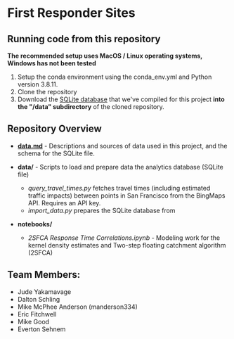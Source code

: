 # First Responder Sites

## Running code from this repository

**The recommended setup uses MacOS / Linux operating systems, Windows has not been tested**

1. Setup the conda environment using the conda_env.yml and Python version 3.8.11.  
2. Clone the repository
3. Download the [SQLite database](https://gtvault-my.sharepoint.com/:u:/g/personal/manderson334_gatech_edu/EUCVCElcpSFLswnJB7sPHowB0fpm7eIoBumUq0avyfNFIw?e=lFwjYc) that we've compiled for this project **into the "/data" subdirectory** of the cloned repository.

## Repository Overview

* **[data.md](data.md)** - Descriptions and sources of data used in this project, and the schema for the SQLite file.

* **data/** - Scripts to load and prepare data the analytics database (SQLite file)
  * *query_travel_times.py* fetches travel times (including estimated traffic impacts) between points in San Francisco from the BingMaps API.  Requires an API key.
  * *import_data.py* prepares the SQLite database from 

* **notebooks/**
  * *2SFCA Response Time Correlations.ipynb* - Modeling work for the kernel density estimates and Two-step floating catchment algorithm (2SFCA)

## Team Members:
* Jude Yakamavage
* Dalton Schling
* Mike McPhee Anderson (manderson334)
* Eric Fitchwell
* Mike Good
* Everton Sehnem
